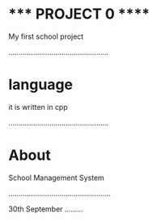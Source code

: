 
# *** PROJECT 0 ****

My first school project

.................................................
# language
it is written in cpp

.................................................
# About 

School Management System

..................................................

30th  September
.........